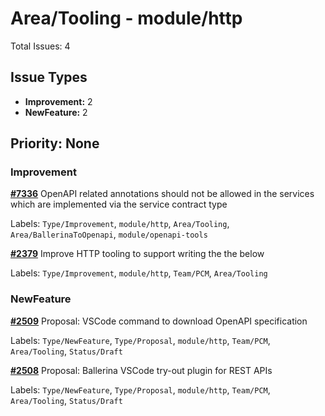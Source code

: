 # Area/Tooling - module/http

Total Issues: 4

## Issue Types

- **Improvement:** 2
- **NewFeature:** 2

## Priority: None

### Improvement

**[#7336](https://github.com/ballerina-platform/ballerina-library/issues/7336)** OpenAPI related annotations should not be allowed in the services which are implemented via the service contract type

Labels: `Type/Improvement`, `module/http`, `Area/Tooling`, `Area/BallerinaToOpenapi`, `module/openapi-tools`

**[#2379](https://github.com/ballerina-platform/ballerina-library/issues/2379)** Improve HTTP tooling to support writing the the below

Labels: `Type/Improvement`, `module/http`, `Team/PCM`, `Area/Tooling`

### NewFeature

**[#2509](https://github.com/ballerina-platform/ballerina-library/issues/2509)** Proposal: VSCode command to download OpenAPI specification

Labels: `Type/NewFeature`, `Type/Proposal`, `module/http`, `Team/PCM`, `Area/Tooling`, `Status/Draft`

**[#2508](https://github.com/ballerina-platform/ballerina-library/issues/2508)** Proposal: Ballerina VSCode try-out plugin for REST APIs

Labels: `Type/NewFeature`, `Type/Proposal`, `module/http`, `Team/PCM`, `Area/Tooling`, `Status/Draft`

